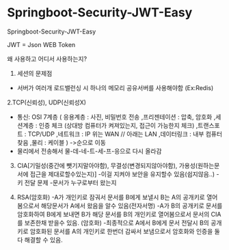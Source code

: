# Springboot-Security-JWT-Easy
Springboot-Security-JWT-Easy

JWT = Json WEB Token

왜 사용하고 어디서 사용하는지?


1. 세션의 문제점
- 서버가 여러개 로드밸런싱 시 하나의 메모리 공유서버를 사용해야함 (Ex:Redis)

2.TCP(신뢰성), UDP(신뢰성X)
- 통신: OSI 7계층 
(
응용계층 : 사진, 비밀번호 전송
,프리젠테이션 : 압축, 암호화
,세션계층 : 인증 체크 (상대방 컴퓨터가 켜져있는지, 접근이 가능한지 체크)
,트랜스포트 : TCP/UDP 
,네트워크 : IP
위는 WAN // 아래는 LAN
,데이터링크 : 내부 컴퓨터 찾음
,물리 : 케이블
) ->순으로 이동
- 물리에서 전송해서 물-데-네-트-세-프-응으로 다시 올라감

3. CIA[기밀성(중간에 뺏기지말아야함), 무결성(변경되지않아야함), 가용성(원하는문서에 접근을 제대로할수있는지)]
-이걸 지켜야 보안을 유지할수 있음(쉽지않음..)
-키 전달 문제
-문서가 누구로부터 왔는지

4. RSA(암호화)
-A가 개인키로 잠궈서 문서를 B에게 보낼시 B는 A의 공개키로 열어봄으로서 해당문서가 A에서 왔음을 알수 있음(전자서명)
-A가 B의 공개키로 문서를 암호화하여 B에게 보내면 B가 해당 문서를 B의 개인키로 열어봄으로서 문서의 CIA를 보존한채 받을수 있음. (암호화)
-최종적으로 A에서 B에게 문서 전달시 B의 공개키로 암호화된 문서를 A의 개인키로 한번더 감싸서 보냄으로서 암호화와 인증을 둘다 해결할 수 있음.
